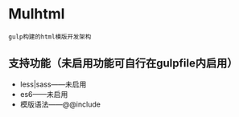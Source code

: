 # Mulhtml
```
gulp构建的html模版开发架构

```

## 支持功能（未启用功能可自行在gulpfile内启用）
- less|sass——未启用
- es6——未启用
- 模版语法——@@include
